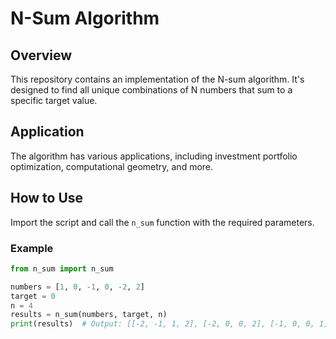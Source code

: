 
# N-Sum Algorithm

## Overview
This repository contains an implementation of the N-sum algorithm. It's designed to find all unique combinations of N numbers that sum to a specific target value.

## Application
The algorithm has various applications, including investment portfolio optimization, computational geometry, and more. 

## How to Use
Import the script and call the `n_sum` function with the required parameters.

### Example
```python
from n_sum import n_sum

numbers = [1, 0, -1, 0, -2, 2]
target = 0
n = 4
results = n_sum(numbers, target, n)
print(results)  # Output: [[-2, -1, 1, 2], [-2, 0, 0, 2], [-1, 0, 0, 1]]
